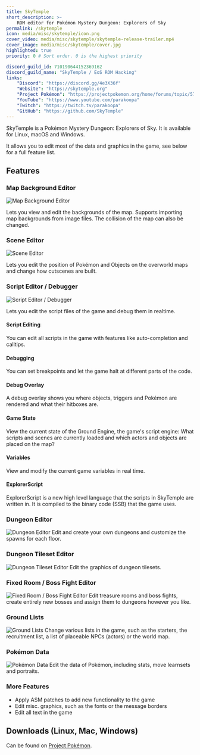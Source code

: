 ```yaml
---
title: SkyTemple
short_description: >-
    ROM editor for Pokémon Mystery Dungeon: Explorers of Sky
permalink: /skytemple
icon: media/misc/skytemple/icon.png
cover_video: media/misc/skytemple/skytemple-release-trailer.mp4
cover_image: media/misc/skytemple/cover.jpg
highlighted: true
priority: 0 # Sort order. 0 is the highest priority

discord_guild_id: 710190644152369162
discord_guild_name: "SkyTemple / EoS ROM Hacking"
links:
    "Discord": "https://discord.gg/4e3X36f"
    "Website": "https://skytemple.org"
    "Project Pokémon": "https://projectpokemon.org/home/forums/topic/57303-pmd2-skytemple-rom-editor-maps-scripts-debugger/"
    "YouTube": "https://www.youtube.com/parakoopa"
    "Twitch": "https://twitch.tv/parakoopa"
    "GitHub": "https://github.com/SkyTemple"
---
```


SkyTemple is a Pokémon Mystery Dungeon: Explorers of Sky.
It is available for Linux, macOS and Windows.

It allows you to edit most of the data and graphics in the game, see below for a full feature list.

## Features

### Map Background Editor
![Map Background Editor](https://projectpokemon.org/home/uploads/monthly_2020_12/mapbg.png.bc96d57a6ca9a0960136cd2d57a44426.png)

Lets you view and edit the backgrounds of the map. Supports importing map backgrounds from image files. The collision of the map can also be changed.

### Scene Editor
![Scene Editor](https://projectpokemon.org/home/uploads/monthly_2020_12/scenes.png.da087e474ba0b668c8747e3545629708.png)

Lets you edit the position of Pokémon and Objects on the overworld maps and change how cutscenes are built.

### Script Editor / Debugger
![Script Editor / Debugger](https://projectpokemon.org/home/uploads/monthly_2020_12/debugger.png.21fac819d9cbaf8ef5b46539467f234e.png)

Lets you edit the script files of the game and debug them in realtime.

#### Script Editing
You can edit all scripts in the game with features like auto-completion and calltips.

#### Debugging
You can set breakpoints and let the game halt at different parts of the code.

#### Debug Overlay
A debug overlay shows you where objects, triggers and Pokémon are rendered and what their hitboxes are.

#### Game State
View the current state of the Ground Engine, the game's script engine: 
What scripts and scenes are currently loaded and which actors and objects are placed on the map?

#### Variables
View and modify the current game variables in real time.

#### ExplorerScript
ExplorerScript is a new high level language that the scripts in SkyTemple are written in. It is compiled to the binary code (SSB) that the game uses.

### Dungeon Editor
![Dungeon Editor](https://projectpokemon.org/home/uploads/monthly_2020_12/dungeon.png.cad099995cb18652cd8257b70d4c18c1.png)
Edit and create your own dungeons and customize the spawns for each floor.

### Dungeon Tileset Editor
![Dungeon Tileset Editor](https://projectpokemon.org/home/uploads/monthly_2020_12/dungeon_tilesets.png.a5ba33dc184221999a92a43d153e177f.png)
Edit the graphics of dungeon tilesets.

### Fixed Room / Boss Fight Editor
![Fixed Room / Boss Fight Editor](https://projectpokemon.org/home/uploads/monthly_2020_12/fixed.png.08a41a4ac826bbd6d46cee174ffef45b.png)
Edit treasure rooms and boss fights, create entirely new bosses and assign them to dungeons however you like.

### Ground Lists
![Ground Lists](https://projectpokemon.org/home/uploads/monthly_2020_12/worldmap.png.3047af68f709a55d8b6e32b334422e5f.png)
Change various lists in the game, such as the starters, the recruitment list, a list of placeable NPCs (actors) or the world map.

### Pokémon Data
![Pokémon Data](https://projectpokemon.org/home/uploads/monthly_2020_12/monster.png.156a2f04f0ce7158bb8a57aba9c585cf.png)
Edit the data of Pok&eacute;mon, including stats, move learnsets and portraits.

### More Features

* Apply ASM patches to add new functionality to the game
* Edit misc. graphics, such as the fonts or the message borders
* Edit all text in the game

## Downloads (Linux, Mac, Windows)
Can be found on [Project Pokémon](https://projectpokemon.org/home/files/file/4193-skytemple-pmd2-rom-edtior/).
